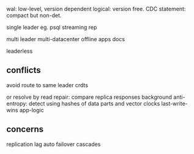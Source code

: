 ---
---
wal: low-level, version dependent
logical: version free. CDC
statement: compact but non-det.

single leader
eg. psql streaming rep

multi leader
multi-datacenter
offline apps
docs

leaderless

## conflicts
avoid
route to same leader
crdts

or resolve by
read repair: compare replica responses
background anti-entropy: detect using hashes of data parts and vector clocks
last-write-wins
app-logic

## concerns
replication lag
auto failover cascades
